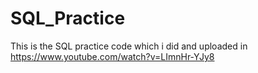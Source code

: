 # SQL_Practice
This is the SQL practice code which i did and uploaded in https://www.youtube.com/watch?v=LImnHr-YJy8
